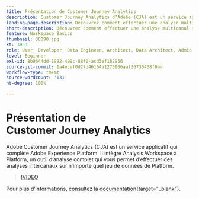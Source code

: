 ```yaml
---
title: Présentation de Customer Journey Analytics
description: Customer Journey Analytics d’Adobe (CJA) est un service applicatif qui complète Adobe Experience Platform. Il intègre Analysis Workspace à Platform, un outil d’analyse complet qui vous permet d’effectuer des analyses multicanales sur n’importe quel jeu de données de Platform.
landing-page-description: Découvrez comment effectuer une analyse multicanal sur l’un de vos jeux de données Experience Platform.
short-description: Découvrez comment effectuer une analyse multicanal sur l’un de vos jeux de données Experience Platform.
feature: Workspace Basics
thumbnail: 30090.jpg
kt: 3953
role: User, Developer, Data Engineer, Architect, Data Architect, Admin, Leader
level: Beginner
exl-id: 8b9644dd-1992-499c-88f0-acd3ef182956
source-git-commit: 1a4ecef0d27d46164a1275906aaf36730468f0ae
workflow-type: tm+mt
source-wordcount: '131'
ht-degree: 100%

---
```


# Présentation de Customer Journey Analytics

Adobe Customer Journey Analytics (CJA) est un service applicatif qui complète Adobe Experience Platform. Il intègre Analysis Workspace à Platform, un outil d’analyse complet qui vous permet d’effectuer des analyses intercanaux sur n’importe quel jeu de données de Platform.

>[!VIDEO](https://video.tv.adobe.com/v/36216/?captions=fre_fr&quality=12&learn=on)

Pour plus d’informations, consultez la [documentation](https://experienceleague.adobe.com/docs/analytics-platform/using/cja-landing.html?lang=fr){target="_blank"}.
